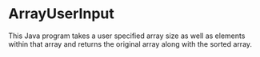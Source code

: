 # ArrayUserInput
This Java program takes a user specified array size as well as elements within that array and returns the original array along with the sorted array.

